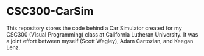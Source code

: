 # CSC300-CarSim
This repository stores the code behind a Car Simulator created for my CSC300 (Visual Programming) class at California Lutheran University.  It was a joint effort between myself (Scott Wegley), Adam Cartozian, and Keegan Lenz.
